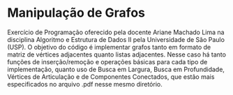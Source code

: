 # Manipulação de Grafos

Exercício de Programação oferecido pela docente Ariane Machado Lima na disciplina Algoritmo e Estrutura de Dados II pela Universidade de São Paulo (USP). O objetivo do código é implementar grafos tanto em formato de matriz de vértices adjacentes quanto listas adjacentes. Nesse caso há tanto funções de inserção/remoção e operações básicas para cada tipo de implementação, quanto uso de Busca em Largura, Busca em Profundidade, Vértices de Articulação e de Componentes Conectados, que estão mais especificados no arquivo .pdf nesse mesmo diretório.